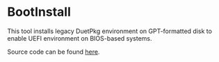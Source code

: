 # BootInstall

This tool installs legacy DuetPkg environment on GPT-formatted disk
to enable UEFI environment on BIOS-based systems.

Source code can be found [here](https://github.com/acidanthera/DuetPkg).
